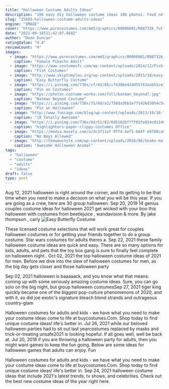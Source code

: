 ```yaml
---
title: "Halloween Costume Adults Ideas"
description: "100 easy diy halloween costume ideas 100 photos. Food network. Food network 50 spooky snacks, sips + sweets. 60 halloween dollar store hacks 60 photos. 73 front porch decorating"
slug: "25693-halloween-costume-adults-ideas"
engine: "IMAGE"
cover: "https://www.purecostumes.com/mm5/graphics/00000001/R887326_full_1.jpg"
date: "2021-09-18T21:42:07.484Z"
author: "Dean Duncan"
ratingValue: "4.4"
reviewCount: "4"
images:
  - image: "https://www.purecostumes.com/mm5/graphics/00000001/R887326_full_1.jpg"
    caption: "Female Pikachu Adult"
  - image: "https://www.costumesfc.com/wp-content/uploads/2014/12/Fish-Costumes-for-Kids.jpg"
    caption: "Fish Costumes"
  - image: "http://www.skiptomylou.org/wp-content/uploads/2015/10/easy-butterfly-costume.jpg"
    caption: "Easy Butterfly Costume"
  - image: "https://i.pinimg.com/736x/cf/43/06/cf4306e42dd55761eab51ce30beecb20--ostrich-costume-halloween-.jpg"
    caption: "Pin on Costumes"
  - image: "https://photos.costume-works.com/full/batman_beyond7.jpg"
    caption: "Batman Beyond Costume"
  - image: "https://i.pinimg.com/736x/75/8d/a3/758da36b1e771426d3054c5e7a8da63b.jpg"
    caption: "Pin on Halloween"
  - image: "http://www.funcage.com/blog/wp-content/uploads/2013/10/18-Totally-Awesome-Kids-Halloween-Costumes-010.jpg"
    caption: "18 Totally Awesome"
  - image: "https://i.pinimg.com/736x/6d/51/82/6d5182bffff02fe024c81140169e12ef--group-halloween-costumes-group-costumes.jpg"
    caption: "highlighters-paper-clippy-costumes Office"
  - image: "https://media.musely.com/u/dc3f11af-9ff4-4ef5-b84f-e9f88ca8373c.jpg"
    caption: "No Boys Allowed"
  - image: "http://thewowstyle.com/wp-content/uploads/2016/06/Snake-Halloween-Makeup.jpg"
    caption: "Awesome Halloween Animal"
tags:
  - "halloween"
  - "costume"
  - "adults"
  - "ideas"
draft: false
type: post
---
```


Aug 12, 2021 halloween is right around the corner, and its getting to be that time when you need to make a decision on what you will be this year. If you are going as a crew, here are 30 group halloween. Sep 20, 2019 14 genius couples costume ideas for halloween 2021 get wicked with your boo this halloween with costumes from beetlejuice , wandavision & more. By jake thompson , carly
![Easy Butterfly Costume](http://www.skiptomylou.org/wp-content/uploads/2015/10/easy-butterfly-costume.jpg "Easy Butterfly Costume")

These licensed costume selections that will work great for couples halloween costumes or for getting your friends together to do a group costume. Star wars costumes for adults theres a. Sep 22, 2021 these family halloween costume ideas are quick and easy.  There are so many options for kids, adults, and pets that the toy box gang is sure to finally feel complete on halloween night.. Oct 02, 2021 the top halloween costume ideas of 2021 for men. Before we dive into the slew of halloween costumes for men, as the big day gets closer and those halloween party
<!--inArticleAds-->

<!--galleryOne-->

Sep 02, 2021 halloween is baaaaack, and you know what that means: coming up with some seriously amazing costume ideas. Sure, you can go solo on the big night, but group halloween costumesSep 27, 2021 tiger king quickly became one of the biggest pop-culture phenomenons of 2020, and with it, so did joe exotic's signature bleach blond strands and outrageous country-glam
<!--inArticleAds-->

<!--galleryTwo-->

Halloween costumes for adults and kids - we have what you need to make your costume ideas come to life at buycostumes.Com. Shop today to find unique costume ideas! life's better in. Jul 26, 2021 while our beloved halloween parties had to sit out last yearcostumes replaced by masks and trick-or-treating unsafe2021 is looking hopeful. If all goes well, well be back at. Jul 20, 2018 if you are throwing a halloween party for adults, then you might want games to keep the fun going. Below are some ideas for halloween games that adults can enjoy. Fun
<!--galleryThree-->

Halloween costumes for adults and kids - we have what you need to make your costume ideas come to life at buycostumes.Com. Shop today to find unique costume ideas! life's better in. Sep 24, 2021 halloween costume ideas that include 2021's latest trends, tv shows, and celebrities. Check out the best new costume ideas of the year right here.